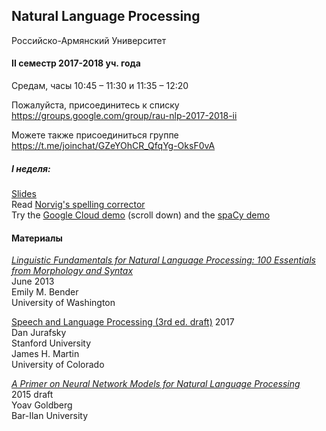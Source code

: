 
## Natural Language Processing
Российско-Армянский Университет

#### II семестр 2017-2018 уч. года

Средам, часы 10:45 – 11:30 и 11:35 – 12:20

Пожалуйста, присоединитесь к списку <https://groups.google.com/group/rau-nlp-2017-2018-ii>

Можете также присоединиться группе <https://t.me/joinchat/GZeYOhCR_QfqYg-OksF0vA>

##### I неделя: 
[Slides](https://docs.google.com/presentation/d/1HmLNAyfuXGqEEcEDDwXbz88StRuLv5ZgdTmWnGeolY4/edit?usp=sharing)    
Read [Norvig's spelling corrector](https://norvig.com/spell-correct.html)  
Try the [Google Cloud demo](https://cloud.google.com/natural-language/) (scroll down) and the [spaCy demo](https://demos.explosion.ai/displacy/?text=Pope%27s%20baby%20steps%20on%20gays)

#### Материалы

[*Linguistic Fundamentals for Natural Language Processing: 100 Essentials from Morphology and Syntax*](http://www.morganclaypool.com/doi/abs/10.2200/S00493ED1V01Y201303HLT020)  
June 2013  
Emily M. Bender  
University of Washington  

[Speech and Language Processing (3rd ed. draft)](https://web.stanford.edu/~jurafsky/slp3/)
2017     
Dan Jurafsky  
Stanford University  
James H. Martin  
University of Colorado

[*A Primer on Neural Network Models for Natural Language Processing*](http://u.cs.biu.ac.il/~yogo/nnlp.pdf)  
2015 draft  
Yoav Goldberg  
Bar-Ilan University  

